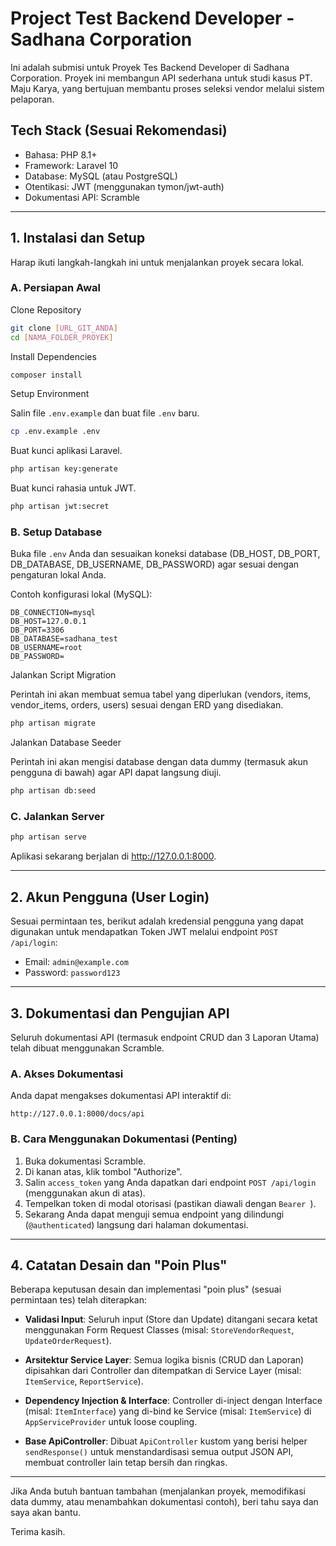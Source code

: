 # Project Test Backend Developer - Sadhana Corporation

Ini adalah submisi untuk Proyek Tes Backend Developer di Sadhana Corporation. Proyek ini membangun API sederhana untuk studi kasus PT. Maju Karya, yang bertujuan membantu proses seleksi vendor melalui sistem pelaporan.

## Tech Stack (Sesuai Rekomendasi)

-   Bahasa: PHP 8.1+
-   Framework: Laravel 10
-   Database: MySQL (atau PostgreSQL)
-   Otentikasi: JWT (menggunakan tymon/jwt-auth)
-   Dokumentasi API: Scramble

---

## 1. Instalasi dan Setup

Harap ikuti langkah-langkah ini untuk menjalankan proyek secara lokal.

### A. Persiapan Awal

Clone Repository

```bash
git clone [URL_GIT_ANDA]
cd [NAMA_FOLDER_PROYEK]
```

Install Dependencies

```bash
composer install
```

Setup Environment

Salin file `.env.example` dan buat file `.env` baru.

```bash
cp .env.example .env
```

Buat kunci aplikasi Laravel.

```bash
php artisan key:generate
```

Buat kunci rahasia untuk JWT.

```bash
php artisan jwt:secret
```

### B. Setup Database

Buka file `.env` Anda dan sesuaikan koneksi database (DB_HOST, DB_PORT, DB_DATABASE, DB_USERNAME, DB_PASSWORD) agar sesuai dengan pengaturan lokal Anda.

Contoh konfigurasi lokal (MySQL):

```
DB_CONNECTION=mysql
DB_HOST=127.0.0.1
DB_PORT=3306
DB_DATABASE=sadhana_test
DB_USERNAME=root
DB_PASSWORD=
```

Jalankan Script Migration

Perintah ini akan membuat semua tabel yang diperlukan (vendors, items, vendor_items, orders, users) sesuai dengan ERD yang disediakan.

```bash
php artisan migrate
```

Jalankan Database Seeder

Perintah ini akan mengisi database dengan data dummy (termasuk akun pengguna di bawah) agar API dapat langsung diuji.

```bash
php artisan db:seed
```

### C. Jalankan Server

```bash
php artisan serve
```

Aplikasi sekarang berjalan di http://127.0.0.1:8000.

---

## 2. Akun Pengguna (User Login)

Sesuai permintaan tes, berikut adalah kredensial pengguna yang dapat digunakan untuk mendapatkan Token JWT melalui endpoint `POST /api/login`:

-   Email: `admin@example.com`
-   Password: `password123`

---

## 3. Dokumentasi dan Pengujian API

Seluruh dokumentasi API (termasuk endpoint CRUD dan 3 Laporan Utama) telah dibuat menggunakan Scramble.

### A. Akses Dokumentasi

Anda dapat mengakses dokumentasi API interaktif di:

```
http://127.0.0.1:8000/docs/api
```

### B. Cara Menggunakan Dokumentasi (Penting)

1. Buka dokumentasi Scramble.
2. Di kanan atas, klik tombol "Authorize".
3. Salin `access_token` yang Anda dapatkan dari endpoint `POST /api/login` (menggunakan akun di atas).
4. Tempelkan token di modal otorisasi (pastikan diawali dengan `Bearer `).
5. Sekarang Anda dapat menguji semua endpoint yang dilindungi (`@authenticated`) langsung dari halaman dokumentasi.

---

## 4. Catatan Desain dan "Poin Plus"

Beberapa keputusan desain dan implementasi "poin plus" (sesuai permintaan tes) telah diterapkan:

-   **Validasi Input**: Seluruh input (Store dan Update) ditangani secara ketat menggunakan Form Request Classes (misal: `StoreVendorRequest`, `UpdateOrderRequest`).

-   **Arsitektur Service Layer**: Semua logika bisnis (CRUD dan Laporan) dipisahkan dari Controller dan ditempatkan di Service Layer (misal: `ItemService`, `ReportService`).

-   **Dependency Injection & Interface**: Controller di-inject dengan Interface (misal: `ItemInterface`) yang di-bind ke Service (misal: `ItemService`) di `AppServiceProvider` untuk loose coupling.

-   **Base ApiController**: Dibuat `ApiController` kustom yang berisi helper `sendResponse()` untuk menstandardisasi semua output JSON API, membuat controller lain tetap bersih dan ringkas.

---

Jika Anda butuh bantuan tambahan (menjalankan proyek, memodifikasi data dummy, atau menambahkan dokumentasi contoh), beri tahu saya dan saya akan bantu.

Terima kasih.
